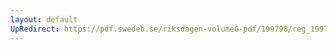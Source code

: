 ```yaml
---
layout: default
UpRedirect: https://pdf.swedeb.se/riksdagen-volumeG-pdf/199798/reg_199798/reg_199798_0434.pdf
---
```

